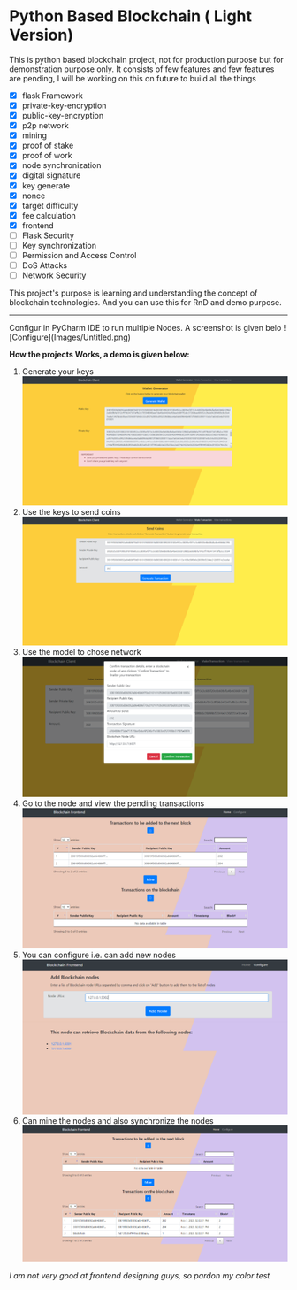 # Python Based Blockchain ( Light Version)
This is python based blockchain project, not for production purpose but for demonstration purpose only. 
It consists of few features and few features are pending, I will be working on this on future to build all the things

- [x] flask Framework
- [x] private-key-encryption
- [x] public-key-encryption
- [x] p2p network
- [x] mining
- [x] proof of stake
- [x] proof of work
- [x] node synchronization
- [x] digital signature
- [x] key generate
- [x] nonce
- [x] target difficulty
- [x] fee calculation
- [x] frontend
- [ ] Flask Security
- [ ] Key synchronization
- [ ] Permission and Access Control
- [ ] DoS Attacks
- [ ] Network Security

This project's purpose is learning and understanding the concept of blockchain technologies. And you can use this for RnD and demo purpose.
<hr>
Configur in PyCharm IDE to run multiple Nodes. A screenshot is given belo 
![Configure](Images/Untitled.png)

**How the projects Works, a demo is given below:**

1. Generate your keys
![Configure](Images/Screenshot1.png)
2. Use the keys to send coins
![Configure](Images/Screenshot2.png)
3. Use the model to chose network
![Configure](Images/Screenshot3.png)
4. Go to the node and view the pending transactions
![Configure](Images/Screenshot4.png)
5. You can configure i.e. can add new nodes
![Configure](Images/Screenshot5.png)
6. Can mine the nodes and also synchronize the nodes
![Configure](Images/Screenshot6.png)


*I am not very good at frontend designing guys, so pardon my color test*


